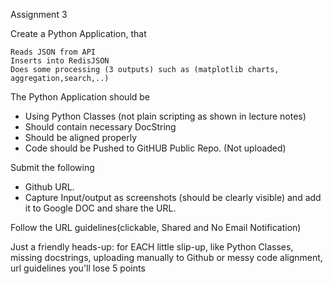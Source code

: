 Assignment 3

Create a Python Application, that 

    Reads JSON from API
    Inserts into RedisJSON
    Does some processing (3 outputs) such as (matplotlib charts, aggregation,search,..)
    

The Python Application should be

- Using Python Classes (not plain scripting as shown in lecture notes)
- Should contain necessary DocString
- Should be aligned properly
- Code should be Pushed to GitHUB Public Repo. (Not uploaded)

Submit the following

- Github URL.
- Capture Input/output as screenshots (should be clearly visible) and add it to Google DOC and share the URL.

Follow the URL guidelines(clickable, Shared and No Email Notification)

Just a friendly heads-up: 
for EACH little slip-up, like Python Classes, missing docstrings, uploading manually to Github or messy code alignment, url guidelines you'll lose 5 points